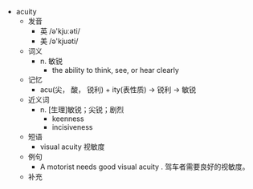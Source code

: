 - acuity
  - 发音
    - 英 /ə'kjuːəti/
    - 美 /ə'kjuəti/
  - 词义
    - n. 敏锐
      - the ability to think, see, or hear clearly
  - 记忆
    - acu(尖， 酸， 锐利) + ity(表性质) → 锐利 → 敏锐
  - 近义词
    - n. [生理]敏锐；尖锐；剧烈
      - keenness
      - incisiveness
  - 短语
    - visual acuity 视敏度
  - 例句
    - A motorist needs good visual acuity . 驾车者需要良好的视敏度。
  - 补充